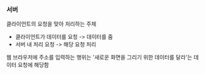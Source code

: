 ### 서버

클라이언트의 요청을 맞아 처리하는 주체

- 클라이언트가 데이터를 요청 -> 데이터를 줌
- 서버 내 처리 요청 -> 해당 요청 처리

웹 브라우저에 주소를 입력하는 행위는 '새로운 화면을 그리기 위한 데이터를 달라'는 데이터 요청에 해당함